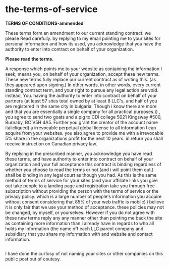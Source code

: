 # the-terms-of-service

**TERMS OF CONDITIONS-ammended**


  These terms form an amendment to our current standing contract. we please Read carefully. by replying to my email pointing me to your sites for personal information and how its used, you acknowledge that you have the authority to enter into contract on behalf of your organization.

**Please read the terms.** 

  A response which points me to your website as containing the information I seek, means you, on behalf of your organization, accept these new terms. These new terms fully replace our current contract as of writing this. (as they appeared upon signing.) In other words, in other words, every current standing contract term, and your right to pursue any legal action are void. instead, You. having the authority to enter into contract on behalf of your partners (at least 57 sites total owned by at least 8 LLC's, and half of you are registered in the same city in bulgaria. Though i know there are more and that you are essentially a single company for all practical purposes.)) ,  you agree to send two goats and a pig to CDI college 5021 Kingsway #500, Burnaby, BC V5H 4A5. Further you grant the creator of the account name italicliqued) a irrevocable perpetual global license to all information I can acquire from your websites. 
you also agree to provide me with a irrevocable 5% share in the organizations profit for the next 10 years. in return you shall receive instruction on Canadian privacy law. 


By replying in the prescribed manner, you acknowledge you have read these terms, and have authority to enter into contract on behalf of your organization and your full acceptance this contract is binding regardless of whether you choose to read the terms or not (and i will point them out.) shall be binding in any legal court as though you had. As this is the same method of terms of service for your sites (and your affiliate links you give  out take people to a landing page and registration take you through free subscription without providing the person with the terms of service or the privacy policy. which is a large number of people's information you acquire without consent considering that 85% of your web traffic is mobile) i believe it is only fair that we use your method of acceptance. these policies may not be changed, by myself, or yourselves. However if you do not agree with these new terms reply any any manner other than pointing me back the site as containing more information than i already have in regards to who all holds my information (the name off each LLC parent company and subsidiary that you share my information with and website and contact information.


<img src="https://pastepixel.com/image/8MeSTXCQstcR3AEUxhAe.png" alt=""/>


I have done the curtosy of not naming your sites or other companies on this public post out of coutesy.
